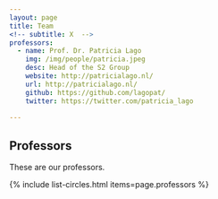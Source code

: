```yaml
---
layout: page
title: Team
<!-- subtitle: X  -->
professors:
  - name: Prof. Dr. Patricia Lago
    img: /img/people/patricia.jpeg
    desc: Head of the S2 Group
    website: http://patricialago.nl/
    url: http://patricialago.nl/
    github: https://github.com/lagopat/
    twitter: https://twitter.com/patricia_lago
   
---
```



## Professors

These are our professors.

{% include list-circles.html items=page.professors %}


